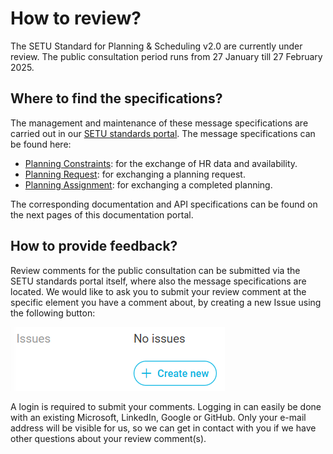 # How to review?

The SETU Standard for Planning & Scheduling v2.0 are currently under review. The public consultation period runs from 27 January till 27 February 2025.

## Where to find the specifications?

The management and maintenance of these message specifications are carried out in our [SETU standards portal](https://setu.semantic-treehouse.nl/). The message specifications can be found here:

- [Planning Constraints](https://setu.semantic-treehouse.nl/message-model-tree/Message_b3fdf724-6b39-43c6-85b2-00d55a04e430): for the exchange of HR data and availability.
- [Planning Request](https://setu.semantic-treehouse.nl/message-model-tree/Message_c4d45b1a-66d1-4d55-961f-2d8bfc42c41e): for exchanging a planning request.
- [Planning Assignment](https://setu.semantic-treehouse.nl/message-model-tree/Message_344f0cb4-849f-4619-a32d-30912d4e0fbb): for exchanging a completed planning.

The corresponding documentation and API specifications can be found on the next pages of this documentation portal.

## How to provide feedback?

Review comments for the public consultation can be submitted via the SETU standards portal itself, where also the message specifications are located. We would like to ask you to submit your review comment at the specific element you have a comment about, by creating a new Issue using the following button:

![](../../static/img/issues.png)

A login is required to submit your comments. Logging in can easily be done with an existing Microsoft, LinkedIn, Google or GitHub. Only your e-mail address will be visible for us, so we can get in contact with you if we have other questions about your review comment(s).
